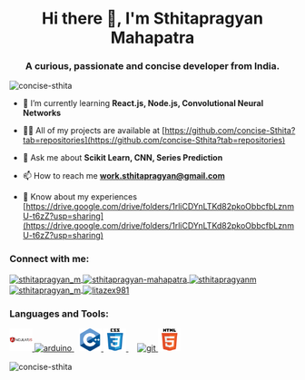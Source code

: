 <h1 align="center">Hi there 👋, I'm Sthitapragyan Mahapatra</h1>
<h3 align="center">A curious, passionate and concise developer from India.</h3>

<p align="left">
  <img src="https://komarev.com/ghpvc/?username=concise-sthita&label=Profile%20views&color=0e75b6&style=flat" alt="concise-sthita" />
</p>

- 🌱 I’m currently learning **React.js, Node.js, Convolutional Neural Networks**

- 👨‍💻 All of my projects are available at [https://github.com/concise-Sthita?tab=repositories](https://github.com/concise-Sthita?tab=repositories)

- 💬 Ask me about **Scikit Learn, CNN, Series Prediction**

- 📫 How to reach me **work.sthitapragyan@gmail.com**

- 📄 Know about my experiences [https://drive.google.com/drive/folders/1rliCDYnLTKd82pkoObbcfbLznmU-t6zZ?usp=sharing](https://drive.google.com/drive/folders/1rliCDYnLTKd82pkoObbcfbLznmU-t6zZ?usp=sharing)

<h3 align="left">Connect with me:</h3>
<p align="left">
  <a href="https://twitter.com/sthitapragyan_m" target="blank">
    <img align="center" src="https://raw.githubusercontent.com/rahuldkjain/github-profile-readme-generator/master/src/images/icons/Social/twitter.svg" alt="sthitapragyan_m" height="30" width="40" />
  </a>
  <a href="https://linkedin.com/in/sthitapragyan-mahapatra" target="blank">
    <img align="center" src="https://raw.githubusercontent.com/rahuldkjain/github-profile-readme-generator/master/src/images/icons/Social/linked-in-alt.svg" alt="sthitapragyan-mahapatra" height="30" width="40" />
  </a>
  <a href="https://kaggle.com/sthitapragyanm" target="blank">
    <img align="center" src="https://raw.githubusercontent.com/rahuldkjain/github-profile-readme-generator/master/src/images/icons/Social/kaggle.svg" alt="sthitapragyanm" height="30" width="40" />
  </a>
  <a href="https://instagram.com/sthitapragyan_m" target="blank">
    <img align="center" src="https://raw.githubusercontent.com/rahuldkjain/github-profile-readme-generator/master/src/images/icons/Social/instagram.svg" alt="sthitapragyan_m" height="30" width="40" />
  </a>
  <a href="https://www.youtube.com/c/litazex981" target="blank">
    <img align="center" src="https://raw.githubusercontent.com/rahuldkjain/github-profile-readme-generator/master/src/images/icons/Social/youtube.svg" alt="litazex981" height="30" width="40" />
  </a>
</p>

<h3 align="left">Languages and Tools:</h3>
<p align="left">
  <a href="https://angular.io" target="_blank" rel="noreferrer">
    <img src="https://raw.githubusercontent.com/devicons/devicon/master/icons/angularjs/angularjs-original-wordmark.svg" alt="angularjs" width="40" height="40"/>
  </a>
  <a href="https://www.arduino.cc/" target="_blank" rel="noreferrer">
    <img src="https://cdn.worldvectorlogo.com/logos/arduino-1.svg" alt="arduino" width="40" height="40"/>
  </a>
  &nbsp;  <a href="https://www.w3schools.com/cpp/" target="_blank" rel="noreferrer">
    <img src="https://raw.githubusercontent.com/devicons/devicon/master/icons/cplusplus/cplusplus-original.svg" alt="cplusplus" width="40" height="40"/>
  </a>
  <a href="https://www.w3schools.com/css/" target="_blank" rel="noreferrer">
    <img src="https://raw.githubusercontent.com/devicons/devicon/master/icons/css3/css3-original-wordmark.svg" alt="css3" width="40" height="40"/>
  </a>
  &nbsp; &nbsp;  <a href="https://git-scm.com/" target="_blank" rel="noreferrer">
    <img src="www.vectorlogo.zone/logos/git-scm/git-scm-icon.svg" alt="git" width="40" height="40"/>
  </a>
  <a href="https://www.w3.org/html/" target="_blank" rel="noreferrer">
    <img src="https://raw.githubusercontent.com/devicons/devicon/master/icons/html5/html5-original-wordmark.svg" alt="html5" width="40" height="40"/>
  </a>
  <br/>  </p>

<p>
  <img align="center" src="https://github-readme-stats.vercel.app/api/top-langs?username=concise-sthita&show_icons=true&locale=en&layout=compact" alt="concise-sthita" />
</p>
